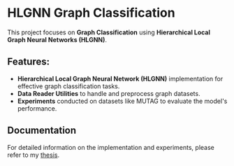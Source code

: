 # HLGNN Graph Classification

This project focuses on **Graph Classification** using **Hierarchical Local Graph Neural Networks (HLGNN)**. 

## Features:
- **Hierarchical Local Graph Neural Network (HLGNN)** implementation for effective graph classification tasks.
- **Data Reader Utilities** to handle and preprocess graph datasets.
- **Experiments** conducted on datasets like MUTAG to evaluate the model's performance.

## Documentation

For detailed information on the implementation and experiments, please refer to my [thesis](https://thesis.unipd.it/handle/20.500.12608/68875).

